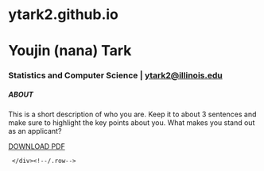# ytark2.github.io

<html lang="en">
 <head>
   <title>TITLE</title>
 </head>
 <body>



   <div class="header" id="headerwrap">
     <div class="container">
       <div class="row centered">
         <div class="col-lg-12">
           <h1>Youjin (nana) Tark</h1>
           <h3>Statistics and Computer Science | 
            <a href="mailto:You@Email.com">ytark2@illinois.edu</a>
           </h3>
         </div><!--/.col-lg-12-->
       </div><!--/.row-->
     </div><!--/.container-->
   </div><!--/.#headerwrap-->
   
   
<section id="about" name="about"></section>
 <div class="about">
   <div class="container">
     <div class="row"> 
       <div class="col-lg-2 col-lg-offset-1">
         <h5>ABOUT</h5>
       </div>
       <div class="col-lg-6">
<p>This is a short description of who you are. Keep it to about 3 sentences and make sure to highlight the key points about you. What makes you stand out as an applicant?</p>
</div>
       <div class="col-lg-3">
         <p><a href="Nana Tark"><i class="icon-file"></i> <sm>DOWNLOAD PDF</sm></a></p>
       </div>
 
     </div><!--/.row-->
   </div><!--/.container-->
 </div><!--/ #intro-->
 

</body>
</html>
